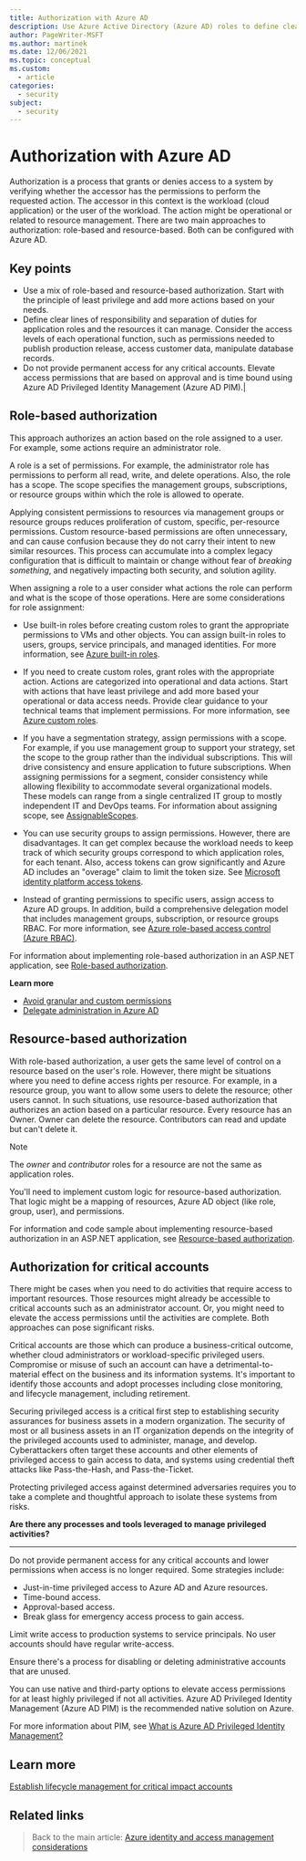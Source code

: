 ```yaml
---
title: Authorization with Azure AD
description: Use Azure Active Directory (Azure AD) roles to define clear lines of responsibility, access, and separation of duties.
author: PageWriter-MSFT
ms.author: martinek
ms.date: 12/06/2021
ms.topic: conceptual
ms.custom:
  - article
categories:
  - security
subject:
  - security
---
```


# Authorization with Azure AD

Authorization is a process that grants or denies access to a system by verifying whether the accessor has the permissions to perform the requested action. The accessor in this context is the workload (cloud application) or the user of the workload. The action might be operational or related to resource management. There are two main approaches to authorization: role-based and resource-based. Both can be configured with Azure AD.

## Key points

- Use a mix of role-based and resource-based authorization. Start with the principle of least privilege and add more actions based on your needs.
- Define clear lines of responsibility and separation of duties for application roles and the resources it can manage. Consider the access levels of each operational function, such as permissions needed to publish production release, access customer data, manipulate database records.
- Do not provide permanent access for any critical accounts. Elevate access permissions that are based on approval and is time bound using Azure AD Privileged Identity Management (Azure AD PIM).|

## Role-based authorization

This approach authorizes an action based on the role assigned to a user. For example, some actions require an administrator role.

A role is a set of permissions. For example, the administrator role has permissions to perform all read, write, and delete operations. Also, the role has a scope. The scope specifies the management groups, subscriptions, or resource groups within which the role is allowed to operate.

Applying consistent permissions to resources via management groups or resource groups reduces proliferation of custom, specific, per-resource permissions. Custom resource-based permissions are often unnecessary, and can cause confusion because they do not carry their intent to new similar resources. This process can accumulate into a complex legacy configuration that is difficult to maintain or change without fear of *breaking something*, and negatively impacting both security, and solution agility.

When assigning a role to a user consider what actions the role can perform and what is the scope of those operations. Here are some considerations for role assignment:

- Use built-in roles before creating custom roles to grant the appropriate permissions to VMs and other objects. You can assign built-in roles to users, groups, service principals, and managed identities. For more information, see [Azure built-in roles](/azure/role-based-access-control/built-in-roles).

- If you need to create custom roles, grant roles with the appropriate action. Actions are categorized into operational and data actions. Start with actions that have least privilege and add more based your operational or data access needs. Provide clear guidance to your technical teams that implement permissions. For more information, see [Azure custom roles](/azure/role-based-access-control/custom-roles).

- If you have a segmentation strategy, assign permissions with a scope. For example, if you use management group to support your strategy, set the scope to the group rather than the individual subscriptions. This will drive consistency and ensure application to future subscriptions. When assigning permissions for a segment, consider consistency while allowing flexibility to accommodate several organizational models. These models can range from a single centralized IT group to mostly independent IT and DevOps teams. For information about assigning scope, see [AssignableScopes](/azure/role-based-access-control/role-definitions#assignablescopes).

- You can use security groups to assign permissions. However, there are disadvantages. It can get complex because the workload needs to keep track of which security groups correspond to which application roles, for each tenant. Also, access tokens can grow significantly and Azure AD includes an "overage" claim to limit the token size. See [Microsoft identity platform access tokens](/azure/active-directory/develop/access-tokens).

- Instead of granting permissions to specific users, assign access to Azure AD groups. In addition, build a comprehensive delegation model that includes management groups, subscription, or resource groups RBAC. For more information, see [Azure role-based access control (Azure RBAC)](/azure/role-based-access-control/overview).

For information about implementing role-based authorization in an ASP.NET application, see [Role-based authorization](/azure/architecture/multitenant-identity/authorize#role-based-authorization).

**Learn more**

- [Avoid granular and custom permissions](/azure/well-architected/security/design-admins#avoid-granular-and-custom-permissions)
- [Delegate administration in Azure AD](/azure/active-directory/roles/security-planning)

## Resource-based authorization

With role-based authorization, a user gets the same level of control on a resource based on the user's role. However, there might be situations where you need to define access rights per resource. For example, in a resource group, you want to allow some users to delete the resource; other users cannot. In such situations, use resource-based authorization that authorizes an action based on a particular resource. Every resource has an Owner. Owner can delete the resource. Contributors can read and update but can't delete it.

> [!NOTE]
> The *owner* and *contributor* roles for a resource are not the same as application roles.

You'll need to implement custom logic for resource-based authorization. That logic might be a mapping of resources, Azure AD object (like role, group, user), and permissions.

For information and code sample about implementing resource-based authorization in an ASP.NET application, see [Resource-based authorization](/azure/architecture/multitenant-identity/authorize#resource-based-authorization).

## Authorization for critical accounts

There might be cases when you need to do activities that require access to important resources. Those resources might already be accessible to critical accounts such as an administrator account. Or, you might need to elevate the access permissions until the activities are complete. Both approaches can pose significant risks.

Critical accounts are those which can produce a business-critical outcome, whether cloud administrators or workload-specific privileged users. Compromise or misuse of such an account can have a detrimental-to-material effect on the business and its information systems. It's important to identify those accounts and adopt processes including close monitoring, and lifecycle management, including retirement.

Securing privileged access is a critical first step to establishing security assurances for business assets in a modern organization. The security of most or all business assets in an IT organization depends on the integrity of the privileged accounts used to administer, manage, and develop. Cyberattackers often target these accounts and other elements of privileged access to gain access to data, and systems using credential theft attacks like Pass-the-Hash, and Pass-the-Ticket.

Protecting privileged access against determined adversaries requires you to take a complete and thoughtful approach to isolate these systems from risks.

**Are there any processes and tools leveraged to manage privileged activities?**
***

Do not provide permanent access for any critical accounts and lower permissions when access is no longer required. Some strategies include:

- Just-in-time privileged access to Azure AD and Azure resources.
- Time-bound access.
- Approval-based access.
- Break glass for emergency access process to gain access.

Limit write access to production systems to service principals. No user accounts should have regular write-access.

Ensure there's a process for disabling or deleting administrative accounts that are unused.

You can use native and third-party options to elevate access permissions for at least highly privileged if not all activities. Azure AD Privileged Identity Management (Azure AD PIM) is the recommended native solution on Azure.

For more information about PIM, see [What is Azure AD Privileged Identity Management?](/azure/active-directory/privileged-identity-management/pim-configure)

## Learn more

[Establish lifecycle management for critical impact accounts](/azure/well-architected/security/design-admins#establish-lifecycle-management-for-critical-impact-accounts)

## Related links

> Back to the main article: [Azure identity and access management considerations](design-identity.md)
